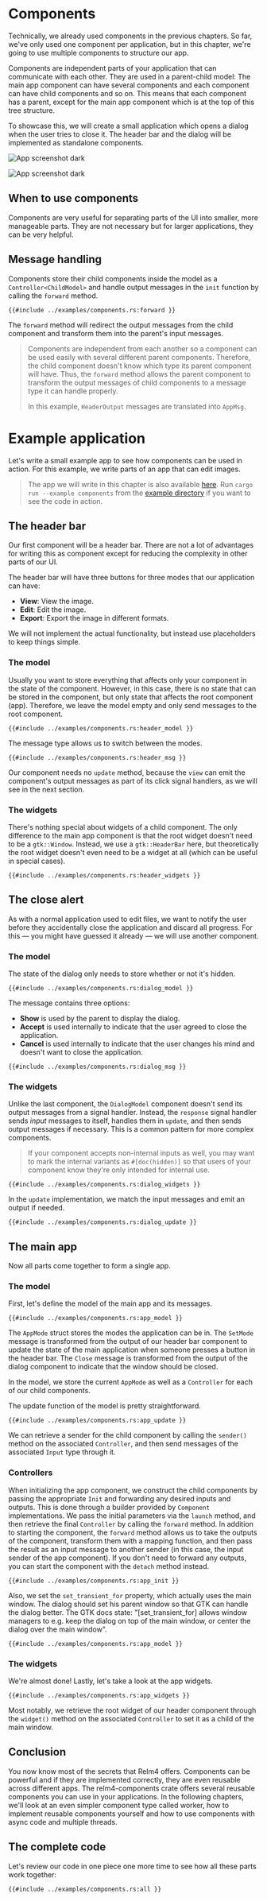 # Components

Technically, we already used components in the previous chapters.
So far, we've only used one component per application, but in this chapter, we're going to use multiple components to structure our app.

Components are independent parts of your application that can communicate with each other.
They are used in a parent-child model: The main app component can have several components and each component can have child components and so on.
This means that each component has a parent, except for the main app component which is at the top of this tree structure.

To showcase this, we will create a small application which opens a dialog when the user tries to close it.
The header bar and the dialog will be implemented as standalone components.

![App screenshot dark](img/screenshots/components-dark-1.png)

![App screenshot dark](img/screenshots/components-dark-2.png)

## When to use components

Components are very useful for separating parts of the UI into smaller, more manageable parts.
They are not necessary but for larger applications, they can be very helpful.

## Message handling

Components store their child components inside the model as a `Controller<ChildModel>` and handle output messages in the `init` function by calling the `forward` method.

```rust,no_run,noplayground
{{#include ../examples/components.rs:forward }}
```

The `forward` method will redirect the output messages from the child component and transform them into the parent's input messages.

> Components are independent from each another so a component can be used easily with several different parent components.
> Therefore, the child component doesn't know which type its parent component will have.
> Thus, the `forward` method allows the parent component to transform the output messages of child components to a message type it can handle properly.
>
> In this example, `HeaderOutput` messages are translated into `AppMsg`.

# Example application

Let's write a small example app to see how components can be used in action. For this example, we write parts of an app that can edit images.

> The app we will write in this chapter is also available [here](https://github.com/Relm4/Relm4/blob/main/examples/components.rs). Run `cargo run --example components` from the [example directory](https://github.com/Relm4/Relm4/tree/main/examples) if you want to see the code in action.

## The header bar

Our first component will be a header bar. There are not a lot of advantages for writing this as component except for reducing the complexity in other parts of our UI.

The header bar will have three buttons for three modes that our application can have:

+ **View**: View the image.
+ **Edit**: Edit the image.
+ **Export**: Export the image in different formats.

We will not implement the actual functionality, but instead use placeholders to keep things simple.

### The model

Usually you want to store everything that affects only your component in the state of the component. However, in this case, there is no state that can be stored in the component, but only state that affects the root component (app). Therefore, we leave the model empty and only send messages to the root component.

```rust,no_run,noplayground
{{#include ../examples/components.rs:header_model }}
```

The message type allows us to switch between the modes.

```rust,no_run,noplayground
{{#include ../examples/components.rs:header_msg }}
```

Our component needs no `update` method, because the `view` can emit the component's output messages as part of its click signal handlers, as we will see in the next section.

### The widgets

There's nothing special about widgets of a child component. The only difference to the main app component is that the root widget doesn't need to be a `gtk::Window`. Instead, we use a `gtk::HeaderBar` here, but theoretically the root widget doesn't even need to be a widget at all (which can be useful in special cases).

```rust,no_run,noplayground
{{#include ../examples/components.rs:header_widgets }}
```

## The close alert

As with a normal application used to edit files, we want to notify the user before they accidentally close the application and discard all progress. For this &mdash; you might have guessed it already &mdash; we will use another component.

### The model

The state of the dialog only needs to store whether or not it's hidden.

```rust,no_run,noplayground
{{#include ../examples/components.rs:dialog_model }}
```

The message contains three options:

+ **Show** is used by the parent to display the dialog.
+ **Accept** is used internally to indicate that the user agreed to close the application.
+ **Cancel** is used internally to indicate that the user changes his mind and doesn't want to close the application.

```rust,no_run,noplayground
{{#include ../examples/components.rs:dialog_msg }}
```

### The widgets

Unlike the last component, the `DialogModel` component doesn't send its output messages from a signal handler. Instead, the `response` signal handler sends *input* messages to itself, handles them in `update`, and then sends output messages if necessary. This is a common pattern for more complex components.

> If your component accepts non-internal inputs as well, you may want to mark the internal variants as `#[doc(hidden)]` so that users of your component know they're only intended for internal use.

```rust,no_run,noplayground
{{#include ../examples/components.rs:dialog_widgets }}
```

In the `update` implementation, we match the input messages and emit an output if needed.

```rust,no_run,noplayground
{{#include ../examples/components.rs:dialog_update }}
```

## The main app

Now all parts come together to form a single app.

### The model

First, let's define the model of the main app and its messages.

```rust,no_run,noplayground
{{#include ../examples/components.rs:app_model }}
```

The `AppMode` struct stores the modes the application can be in. The `SetMode` message is transformed from the output of our header bar component to update the state of the main application when someone presses a button in the header bar. The `Close` message is transformed from the output of the dialog component to indicate that the window should be closed.

In the model, we store the current `AppMode` as well as a `Controller` for each of our child components.

The update function of the model is pretty straightforward.

```rust,no_run,noplayground
{{#include ../examples/components.rs:app_update }}
```

We can retrieve a sender for the child component by calling the `sender()` method on the associated `Controller`, and then send messages of the associated `Input` type through it.

### Controllers

When initializing the app component, we construct the child components by passing the appropriate `Init` and forwarding any desired inputs and outputs. This is done through a builder provided by `Component` implementations. We pass the initial parameters via the `launch` method, and then retrieve the final `Controller` by calling the `forward` method. In addition to starting the component, the `forward` method allows us to take the outputs of the component, transform them with a mapping function, and then pass the result as an input message to another sender (in this case, the input sender of the app component). If you don't need to forward any outputs, you can start the component with the `detach` method instead.

```rust,no_run,noplayground
{{#include ../examples/components.rs:app_init }}
```

Also, we set the `set_transient_for` property, which actually uses the main window. The dialog should set his parent window so that GTK can handle the dialog better. The GTK docs state: "[set_transient_for] allows window managers to e.g. keep the dialog on top of the main window, or center the dialog over the main window".

```rust,no_run,noplayground
{{#include ../examples/components.rs:app_model }}
```

### The widgets

We're almost done! Lastly, let's take a look at the app widgets.

```rust,no_run,noplayground
{{#include ../examples/components.rs:app_widgets }}
```

Most notably, we retrieve the root widget of our header component through the `widget()` method on the associated `Controller` to set it as a child of the main window.

## Conclusion

You now know most of the secrets that Relm4 offers. Components can be powerful and if they are implemented correctly, they are even reusable across different apps. The relm4-components crate offers several reusable components you can use in your applications. In the following chapters, we'll look at an even simpler component type called worker, how to implement reusable components yourself and how to use components with async code and multiple threads.

## The complete code

Let's review our code in one piece one more time to see how all these parts work together:

```rust,no_run,noplayground
{{#include ../examples/components.rs:all }}
```
